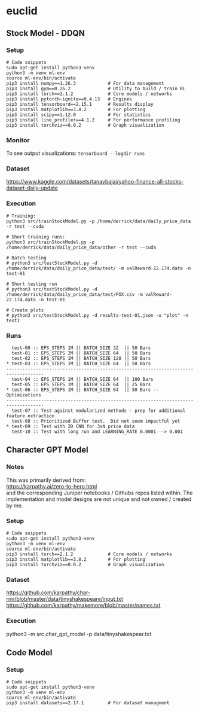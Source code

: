 # euclid

## Stock Model - DDQN
### Setup
```
# Code snippets
sudo apt-get install python3-venv
python3 -m venv ml-env
source ml-env/bin/activate
pip3 install numpy==1.26.3            # For data management
pip3 install gym==0.26.2              # Utility to build / train RL 
pip3 install torch==2.1.2             # Core models / networks
pip3 install pytorch-ignite==0.4.13   # Engines
pip3 install tensorboard==2.15.1      # Results display
pip3 install matplotlib==3.8.2        # For plotting
pip3 install scipy==1.12.0            # For statistics
pip3 install line_profiler==4.1.2     # For performance profiling
pip3 install torchviz==0.0.2          # Graph visualization
```

### Monitor
To see output visualizations:
`tensorboard --logdir runs` 

### Dataset
https://www.kaggle.com/datasets/tanavbajaj/yahoo-finance-all-stocks-dataset-daily-update

### Execution
```
# Training:
python3 src/trainStockModel.py -p /home/derrick/data/daily_price_data -r test --cuda

# Short training runs:
python3 src/trainStockModel.py -p /home/derrick/data/daily_price_data/other -r test --cuda

# Batch testing
# python3 src/testStockModel.py -d /home/derrick/data/daily_price_data/test/ -m valReward-22.174.data -n test-01

# Short testing run
# python3 src/testStockModel.py -d /home/derrick/data/daily_price_data/test/FOX.csv -m valReward-22.174.data -n test-01

# Create plots
# python3 src/testStockModel.py -d results-test-01.json -o "plot" -n test1
```

### Runs
```
  test-00 :: EPS_STEPS 1M || BATCH_SIZE 32  || 50 Bars
  test-01 :: EPS_STEPS 2M || BATCH_SIZE 64  || 50 Bars
  test-02 :: EPS_STEPS 1M || BATCH_SIZE 128 || 50 Bars
* test-03 :: EPS_STEPS 1M || BATCH_SIZE 64  || 50 Bars
------------------------------------------------------------------------------------
  test-04 :: EPS_STEPS 1M || BATCH_SIZE 64  || 100 Bars
  test-05 :: EPS_STEPS 1M || BATCH_SIZE 64  || 25 Bars 
* test-06 :: EPS_STEPS 1M || BATCH_SIZE 64  || 50 Bars -- Optimizations
------------------------------------------------------------------------------------
  test-07 :: Test against modularized methods - prep for additional feature extraction
  test-08 :: Prioritized Buffer test.  Did not seem impactful yet
* test-09 :: Test with 2D CNN for 3xN price data
  test-10 :: Test with long run and LEARNING_RATE 0.0001 --> 0.001
```

## Character GPT Model
### Notes
This was primarily derived from: <br>
https://karpathy.ai/zero-to-hero.html <br>
and the corresponding Juniper notebooks / Githubs repos listed within.  The implementation and model designs are not unique and not owned / created by me.
### Setup
```
# Code snippets
sudo apt-get install python3-venv
python3 -m venv ml-env
source ml-env/bin/activate
pip3 install torch==2.1.2             # Core models / networks
pip3 install matplotlib==3.8.2        # For plotting
pip3 install torchviz==0.0.2          # Graph visualization
```

### Dataset
https://github.com/karpathy/char-rnn/blob/master/data/tinyshakespeare/input.txt
https://github.com/karpathy/makemore/blob/master/names.txt

### Execution
python3 -m src.char_gpt_model  -p data/tinyshakespear.txt


## Code Model
### Setup
```
# Code snippets
sudo apt-get install python3-venv
python3 -m venv ml-env
source ml-env/bin/activate
pip3 install datasets==2.17.1         # For dataset managment
```